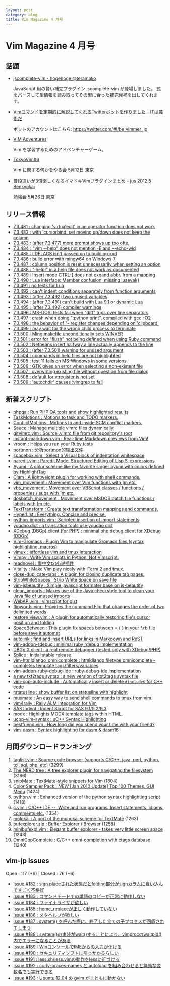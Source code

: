```yaml
---
layout: post
category: blog
title: Vim Magazine 4 月号
---
```


# Vim Magazine 4 月号

## 話題

- [jscomplete-vim - hogehoge @teramako](http://d.hatena.ne.jp/teramako/20120405/p1)

  JavaScript 用の賢い補完プラグイン jscomplete-vim が登場しました。
  式をパースして型情報を読み取ってその型に合った補完候補を出してくれます。

- [Vimコマンドを定期的に解説してくれるTwitterボットを作りました - ITは芸術だ](http://d.hatena.ne.jp/JunichiIto/20120415/1334452212)

  ボットのアカウントはこちら: <https://twitter.com/#!/be_vimmer_jp>

- [VIM Adventures](http://vim-adventures.com/)

  Vim を学習するためのアドベンチャーゲーム。

- [TokyoVim#6](http://partake.in/events/47ff0d7f-7232-4225-afcf-883a91768de7)

  Vim に関する何かをやる会 5月12日 東京

- [普段遣いが3倍楽しくなるイマドキVimプラグインまとめ - jus 2012.5 Benkyokai](http://www.jus.or.jp/benkyokai/12-05.html)

  勉強会 5月26日 東京


## リリース情報

- [7.3.481 : changing 'virtualedit' in an operator function does not work](http://code.google.com/p/vim/source/detail?r=8e21ac7f2d6e9f269b057939dda58d3a31beb894)
- [7.3.482 : with 'cursorbind' set moving up/down does not keep the column](http://code.google.com/p/vim/source/detail?r=3229335d0c4e6cd7e91e6e61d791d7dff7d3082d)
- [7.3.483 : (after 7.3.477) more prompt shows up too ofte.](http://code.google.com/p/vim/source/detail?r=19040069b8bf1818db44396a150acb54f47c3a96)
- [7.3.484 : "vim --help" does not mention -E and --echo-wid](http://code.google.com/p/vim/source/detail?r=00fa605e7d7ba7d522c627a93de6e2f5017d2884)
- [7.3.485 : LDFLAGS isn't passed on to building xxd](http://code.google.com/p/vim/source/detail?r=94374e0b6267d8983a73a22166888c2282ee793d)
- [7.3.486 : build error with mingw64 on Windows 7](http://code.google.com/p/vim/source/detail?r=08a37c57af479b54fa327bedc0ef31c42dd96f63)
- [7.3.487 : column position is reset unnecessarily when setting an option](http://code.google.com/p/vim/source/detail?r=21219ffc97903684349f1fcc843eb61838877874)
- [7.3.488 : ":help!" in a help file does not work as documented](http://code.google.com/p/vim/source/detail?r=8691bdcdbf66733c7ec1ef8161da1d4ef49dce66)
- [7.3.489 : Insert mode CTRL-\] does not expand abbr. from a mapping](http://code.google.com/p/vim/source/detail?r=c1a6e1745cb521f863e63670e6c22c1c682ab4b1)
- [7.3.490 : Lua interface: Member confusion, missing luaeval()](http://code.google.com/p/vim/source/detail?r=b067b8b81be9c2839df75824da2e88da24b07b54)
- [7.3.491 : no tests for Lua](http://code.google.com/p/vim/source/detail?r=e070b34fe35e6e8c40ec31a08196dd81353db4e5)
- [7.3.492 : can't indent conditions separately from function arguments](http://code.google.com/p/vim/source/detail?r=214c7ec1c8f995664d5684da8cbeaaa86850468f)
- [7.3.493 : (after 7.3.492) two unused variables](http://code.google.com/p/vim/source/detail?r=bf5960ec253293b7240f59a7682f2e862dacd205)
- [7.3.494 : (after 7.3.491) can't build with Lua 9.1 or dynamic Lua](http://code.google.com/p/vim/source/detail?r=5240610f277823478983e3f04abfbed4e85141cf)
- [7.3.495 : (after 7.3.492) compiler warnings](http://code.google.com/p/vim/source/detail?r=27f6a22ff88eea07f24163fe470b7335f3c1b32b)
- [7.3.496 : MS-DOS: tests fail when "diff" trips over line separators](http://code.google.com/p/vim/source/detail?r=3daba355b0c15ef66a9d2810ae7c7cc534dccf62)
- [7.3.497 : crash when doing ":python print", compiled with gcc -O2](http://code.google.com/p/vim/source/detail?r=e34c620007be9fd805556c43fe848de521f3b64c)
- [7.3.498 : the behavior of "- register changes depending on 'clipboard'](http://code.google.com/p/vim/source/detail?r=b1a42d2522fb4ff627a0c381e994e2a598f7bbbb)
- [7.3.499 : may wait for the wrong child process to terminate](http://code.google.com/p/vim/source/detail?r=4a2cb025b6417b00f2ced076eb79739e03acd7d4)
- [7.3.500 : Ming makefile unconditionally sets WINVER](http://code.google.com/p/vim/source/detail?r=b36640b2f671c006fe26b573fd42347227efbfa8)
- [7.3.501 : error for "flush" not being defined when using Ruby command](http://code.google.com/p/vim/source/detail?r=d7b335626ddc7a61667cb3e23ecadfe399b676fb)
- [7.3.502 : Netbeans insert halfway a line actually appends to the line](http://code.google.com/p/vim/source/detail?r=1d1cce57421c78884cff2d3234d3759bc858d6fb)
- [7.3.503 : (after 7.3.501) warning for unused argument](http://code.google.com/p/vim/source/detail?r=65d036fd449e488303e78d2c6679a736551c39a6)
- [7.3.504 : commands in help files are not highlighted](http://code.google.com/p/vim/source/detail?r=17bfcb054cb770ac685acaa349165f210bdd36ca)
- [7.3.505 : test 11 fails on MS-Windows in some versions](http://code.google.com/p/vim/source/detail?r=fe7bf24804e195209bef4cd008f0bac7eec7fc60)
- [7.3.506 : GTK gives an error when selecting a non-existent file](http://code.google.com/p/vim/source/detail?r=982f84487daf102f1203977a09f2c6c76d1ed3d5)
- [7.3.507 : overwriting existing file without question from file dialog](http://code.google.com/p/vim/source/detail?r=f9a865d97614940f817b76642282d966781296e5)
- [7.3.508 : default for v:register is not set](http://code.google.com/p/vim/source/detail?r=2722f11ddc998ac7c578c68c0248b58468179418)
- [7.3.509 : 'autochdir' causes :vimgrep to fail](http://code.google.com/p/vim/source/detail?r=8101253704f6504bed3f0209e9a6fcae3966c6e7)

## 新着スクリプト

- [phpqa : Run PHP QA tools and show highlighted results](http://www.vim.org/scripts/script.php?script_id=3980)
- [TaskMotions : Motions to task and TODO markers.](http://www.vim.org/scripts/script.php?script_id=3990)
- [ConflictMotions : Motions to and inside SCM conflict markers.](http://www.vim.org/scripts/script.php?script_id=3991)
- [Sauce : Manage multiple vimrc files dynamically](http://www.vim.org/scripts/script.php?script_id=3992)
- [gitvimrc.vim : Source .vimrc file from git repository's root](http://www.vim.org/scripts/script.php?script_id=3993)
- [instant-markdown.vim : Real-time Markdown previews from Vim!](http://www.vim.org/scripts/script.php?script_id=3994)
- [vroom : Helps you run your Ruby tests](http://www.vim.org/scripts/script.php?script_id=3995)
- [portmon : 分析portmon的输出文件](http://www.vim.org/scripts/script.php?script_id=3996)
- [spacebox.vim : Select a Visual block of indentation whitespace](http://www.vim.org/scripts/script.php?script_id=3997)
- [paredit.vim : Paredit Mode: Structured Editing of Lisp S-expressions](http://www.vim.org/scripts/script.php?script_id=3998)
- [Ayumi : A color scheme like my favorite singer ayumi with colors defined by HighlightTag](http://www.vim.org/scripts/script.php?script_id=3999)
- [Clam : A lightweight plugin for working with shell commands.](http://www.vim.org/scripts/script.php?script_id=4000)
- [vim_movement : Movement over Vim functions with \]m etc. ](http://www.vim.org/scripts/script.php?script_id=4002)
- [vbs_movement : Movement over VBScript classes / functions / properties / subs with \]m etc. ](http://www.vim.org/scripts/script.php?script_id=4003)
- [dosbatch_movement : Movement over MSDOS batch file functions / labels with \]m etc. ](http://www.vim.org/scripts/script.php?script_id=4004)
- [TextTransform : Create text transformation mappings and commands.](http://www.vim.org/scripts/script.php?script_id=4005)
- [HyperList : Everything. Concise and precise.](http://www.vim.org/scripts/script.php?script_id=4006)
- [python-imports.vim : Scripted insertion of import statements](http://www.vim.org/scripts/script.php?script_id=4007)
- [youdao.dict : a translation tools use youdao dict](http://www.vim.org/scripts/script.php?script_id=4008)
- [XDebug (DBGp) client (for PHP) : minimal php debug client for XDebug (DBGp)](http://www.vim.org/scripts/script.php?script_id=4009)
- [Vim-Gromacs : Plugin Vim to manipulate Gromacs files (syntax highlighting, macros)](http://www.vim.org/scripts/script.php?script_id=4010)
- [vimux : effortless vim and tmux interaction](http://www.vim.org/scripts/script.php?script_id=4011)
- [Vimpy : Write Vim scripts in Python. Not Vimscript.](http://www.vim.org/scripts/script.php?script_id=4012)
- [readnovel : 看中文txt小说插件](http://www.vim.org/scripts/script.php?script_id=4013)
- [Vitality : Make Vim play nicely with iTerm 2 and tmux.](http://www.vim.org/scripts/script.php?script_id=4014)
- [close-duplicate-tabs : A plugin for closing duplicate tab pages.](http://www.vim.org/scripts/script.php?script_id=4015)
- [StripWhiteSpaces : Strip White Space on save file](http://www.vim.org/scripts/script.php?script_id=4016)
- [vim-jsbeautify : Simple javascript formater base on js-beautify](http://www.vim.org/scripts/script.php?script_id=4017)
- [clean_imports : Makes use of the Java checkstyle tool to clean your Java file of unused imports](http://www.vim.org/scripts/script.php?script_id=4018)
- [WebAPI.vim : vimscript for gist](http://www.vim.org/scripts/script.php?script_id=4019)
- [flipwords.vim : Provides the command Flip that changes the order of two delimited words](http://www.vim.org/scripts/script.php?script_id=4020)
- [restore_view.vim : A plugin for automatically restoring file's cursor position and folding](http://www.vim.org/scripts/script.php?script_id=4021)
- [SpaceBetween : This plugin fix spaces between = { } in your *.rb file before save it automat](http://www.vim.org/scripts/script.php?script_id=4022)
- [autolink : find and insert URLs for links in Markdown and ReST](http://www.vim.org/scripts/script.php?script_id=4023)
- [vim-addon-rdebug : minimal ruby rdebug implementation](http://www.vim.org/scripts/script.php?script_id=4024)
- [DBGp X client : a real remote debugger (tested only with XDebug/PHP)](http://www.vim.org/scripts/script.php?script_id=4025)
- [Splice : Initial stable release.](http://www.vim.org/scripts/script.php?script_id=4026)
- [vim-htmldjango_omnicomplete : htmldjango filetype omnicomplete - completes template tags/filters/variables ](http://www.vim.org/scripts/script.php?script_id=4027)
- [vim-addon-ruby-debug-ide : ruby-debug-ide implementation](http://www.vim.org/scripts/script.php?script_id=4028)
- [a new txt2tags syntax : a new version of txt2tags syntax file](http://www.vim.org/scripts/script.php?script_id=4029)
- [vim-cpp-auto-include : Automatically insert or delete `#include`s for C++ code](http://www.vim.org/scripts/script.php?script_id=4030)
- [rstatusline : show buffer list on statusline with highlight](http://www.vim.org/scripts/script.php?script_id=4031)
- [muxmate : An easy way to send shell commands to tmux from vim.](http://www.vim.org/scripts/script.php?script_id=4032)
- [vim4rally : Rally ALM Integration for Vim](http://www.vim.org/scripts/script.php?script_id=4033)
- [SAS Indent : Indent Script for SAS 9.1/9.2/9.3](http://www.vim.org/scripts/script.php?script_id=4034)
- [modx : Highlights MODX template tags within HTML.](http://www.vim.org/scripts/script.php?script_id=4035)
- [ucpp-vim-syntax : uC++ Syntax Highlighting](http://www.vim.org/scripts/script.php?script_id=4036)
- [bestfriend.vim : How long did you spend your time with your friend?](http://www.vim.org/scripts/script.php?script_id=4037)
- [vim-dasm : Syntax highlighting for dasm & dasm16](http://www.vim.org/scripts/script.php?script_id=4038)

## 月間ダウンロードランキング

1. [taglist.vim : Source code browser (supports C/C++, java, perl, python, tcl, sql, php, etc)](http://www.vim.org/scripts/script.php?script_id=273) (3299)
2. [The NERD tree : A tree explorer plugin for navigating the filesystem](http://www.vim.org/scripts/script.php?script_id=1658) (3166)
3. [snipMate : TextMate-style snippets for Vim](http://www.vim.org/scripts/script.php?script_id=2540) (1804)
4. [Color Sampler Pack : *NEW* \[Jan 2010 Update\] Top 100 Themes, GUI Menu](http://www.vim.org/scripts/script.php?script_id=625) (1424)
5. [python.vim : Enhanced version of the python syntax highlighting script](http://www.vim.org/scripts/script.php?script_id=790) (1418)
6. [c.vim : C/C++ IDE --  Write and run programs. Insert statements, idioms, comments etc.](http://www.vim.org/scripts/script.php?script_id=213) (1354)
7. [molokai : A port of the monokai scheme for TextMate](http://www.vim.org/scripts/script.php?script_id=2340) (1263)
8. [bufexplorer.zip : Buffer Explorer / Browser](http://www.vim.org/scripts/script.php?script_id=42) (1258)
9. [minibufexpl.vim : Elegant buffer explorer - takes very little screen space](http://www.vim.org/scripts/script.php?script_id=159) (1243)
10. [OmniCppComplete : C/C++ omni-completion with ctags database](http://www.vim.org/scripts/script.php?script_id=1520) (1240)

## vim-jp issues

Open : 117 (+6) | Closed : 76 (+6)

- [Issue #182 : sign placeされた状態だとfolding部分がsignカラムに食い込んですごく不格好](https://github.com/vim-jp/issues/issues/182)
- [Issue #183 : コマンドモードでの単語のコピーが正常に動作しない](https://github.com/vim-jp/issues/issues/183)
- [Issue #184 : ファイナライザが欲しい](https://github.com/vim-jp/issues/issues/184)
- [Issue #185 : home_replaceが正しく動作していない](https://github.com/vim-jp/issues/issues/185)
- [Issue #186 : メタヘルプが欲しい](https://github.com/vim-jp/issues/issues/186)
- [Issue #187 : system() を呼んだ際に、終了した全ての子プロセスが回収されてしまう](https://github.com/vim-jp/issues/issues/187)
- [Issue #188 : system()の実装がwait()することにより、vimprocのwaitpid()内でエラーになることがある](https://github.com/vim-jp/issues/issues/188)
- [Issue #189 : WinコンソールでIMEからの入力が化ける](https://github.com/vim-jp/issues/issues/189)
- [Issue #190 : セキュリティソフトに引っかかるらしい](https://github.com/vim-jp/issues/issues/190)
- [Issue #191 : less.sh/less.vimの動作をlessに近づける](https://github.com/vim-jp/issues/issues/191)
- [Issue #192 : curly-braces-names と autoload を組み合わせると無効な変数名でも実行できる](https://github.com/vim-jp/issues/issues/192)
- [Issue #193 : Ubuntu 12.04 の gvim がまともに動かない](https://github.com/vim-jp/issues/issues/193)


